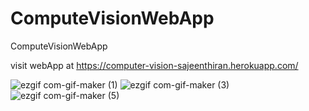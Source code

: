 # ComputeVisionWebApp
ComputeVisionWebApp

visit webApp at https://computer-vision-sajeenthiran.herokuapp.com/




![ezgif com-gif-maker (1)](https://user-images.githubusercontent.com/77486691/183256161-ba1cd353-0389-4c53-9c06-a9e3e4cc187e.gif)
![ezgif com-gif-maker (3)](https://user-images.githubusercontent.com/77486691/183256302-a23c9827-611e-4174-88cb-dc6a3f208c85.gif)
![ezgif com-gif-maker (5)](https://user-images.githubusercontent.com/77486691/183256634-4c81b8be-3548-47d3-b879-941ac52b72f1.gif)
